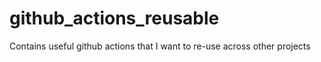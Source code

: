 # github_actions_reusable
Contains useful github actions that I want to re-use across other projects
